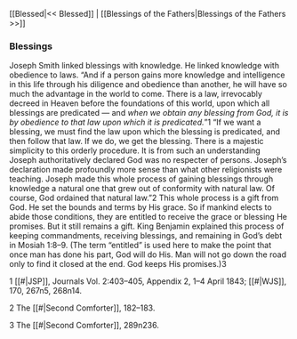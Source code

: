 [[Blessed|<< Blessed]]  |  [[Blessings of the Fathers|Blessings of the Fathers >>]]

### Blessings
Joseph Smith linked blessings with knowledge. He linked knowledge with obedience to laws. “And if a person gains more knowledge and intelligence in this life through his diligence and obedience than another, he will have so much the advantage in the world to come. There is a law, irrevocably decreed in Heaven before the foundations of this world, upon which all blessings are predicated — and *when we obtain any blessing from God, it is by obedience to that law upon which it is predicated.*”1 “If we want a blessing, we must find the law upon which the blessing is predicated, and then follow that law. If we do, we get the blessing. There is a majestic simplicity to this orderly procedure. It is from such an understanding Joseph authoritatively declared God was no respecter of persons. Joseph’s declaration made profoundly more sense than what other religionists were teaching. Joseph made this whole process of gaining blessings through knowledge a natural one that grew out of conformity with natural law. Of course, God ordained that natural law.”2 This whole process is a gift from God. He set the bounds and terms by His grace. So if mankind elects to abide those conditions, they are entitled to receive the grace or blessing He promises. But it still remains a gift. King Benjamin explained this process of keeping commandments, receiving blessings, and remaining in God’s debt in Mosiah 1:8–9. (The term “entitled” is used here to make the point that once man has done his part, God will do His. Man will not go down the road only to find it closed at the end. God keeps His promises.)3



1
[[#|JSP]], Journals Vol. 2:403–405, Appendix 2, 1–4 April 1843; [[#|WJS]], 170, 267n5, 268n14.


2 The [[#|Second Comforter]], 182–183.


3 The [[#|Second Comforter]], 289n236.